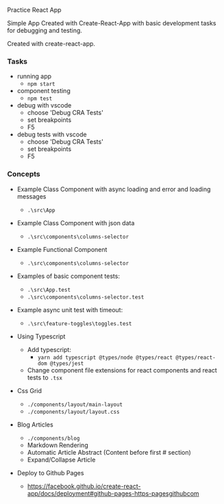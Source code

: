 Practice React App

Simple App Created with Create-React-App with basic development tasks for debugging and testing.

Created with create-react-app.


### Tasks

- running app
    - `npm start`
- component testing
    - `npm test`
- debug with vscode
    - choose 'Debug CRA Tests'
    - set breakpoints
    - F5
- debug tests with vscode
    - choose 'Debug CRA Tests'
    - set breakpoints
    - F5


### Concepts

- Example Class Component with async loading and error and loading messages
    - `.\src\App`

- Example Class Component with json data
    - `.\src\components\columns-selector`

- Example Functional Component
    - `.\src\components\columns-selector`

- Examples of basic component tests:
    - `.\src\App.test`
    - `.\src\components\columns-selector.test`

- Example async unit test with timeout:
    - `.\src\feature-toggles\toggles.test`

- Using Typescript
    - Add typescript:
        - `yarn add typescript @types/node @types/react @types/react-dom @types/jest`
    - Change component file extensions for react components and react tests to `.tsx`

- Css Grid
    - `./components/layout/main-layout`
    - `./components/layout/layout.css`

- Blog Articles
    - `./components/blog`
    - Markdown Rendering
    - Automatic Article Abstract (Content before first # section)
    - Expand/Collapse Article

- Deploy to Github Pages
    - https://facebook.github.io/create-react-app/docs/deployment#github-pages-https-pagesgithubcom

    
